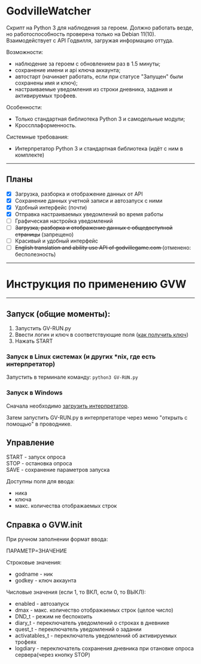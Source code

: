 # GodvilleWatcher
Скрипт на Python 3 для наблюдения за героем. Должно работать везде, но работоспособность проверена только на Debian 11(10). 
Взаимодействует с API Годвилля, загружая информацию оттуда.

Возможности:
- наблюдение за героем с обновлением раз в 1.5 минуты;
- сохранение имени и api ключа аккаунта;
- автостарт (начинает работать, если при статусе "Запущен" были сохранены имя и ключ);
- настраиваемые уведомления из строки дневника, задания и активируемых трофеев.

Особенности:
- Только стандартная библиотека Python 3 и самодельные модули;
- Кроссплаформенность.

Системные требования:
- Интерпретатор Python 3 и стандартная библиотека (идёт с ним в комплекте)

----
**Планы**
----
- [x] Загрузка, разборка и отображение данных от API 
- [x] Сохранение данных учетной записи и автозапуск с ними
- [x] Удобный интерфейс (почти)
- [x] Отправка настраиваемых уведомлений во время работы 
- [ ] Графическая настройка уведомлений 
- [ ] <del>Загрузка, разборка и отображение данных с общедоступной страницы</del> (запрещено)
- [ ] Красивый и удобный интерфейс 
- [ ] <del>English translation and ability use API of godvillegame.com </del> (отменено: бесполезность)

----
# Инструкция по применению GVW
----
## Запуск (общие моменты):
1. Запустить GV-RUN.py
1. Ввести логин и ключ в соответствующие поля ([как получить ключ](https://wiki.godville.net/API))
1. Нажать START

### Запуск в Linux системах (и других *nix, где есть интерпретатор)
Запустить в терминале команду: 
`python3 GV-RUN.py`
 
### Запуск в Windows
Сначала необходимо [загрузить интерпретатор](https://www.python.org/ftp/python/3.8.3/python-3.8.3-amd64.exe).

Затем запустить GV-RUN.py в интерпретаторе через меню "открыть с помощью" в проводнике.

## Управление
START - запуск опроса \
STOP - остановка опроса \
SAVE - сохранение параметров запуска

Доступны поля для ввода:
- ника
- ключа
- макс. количества отображаемых строк

## Справка о GVW.init
При ручном заполнении формат ввода:

ПАРАМЕТР=ЗНАЧЕНИЕ

Строковые значения:

* godname - ник
* godkey - ключ аккаунта

Числовые значения (если 1, то ВКЛ, если 0, то ВЫКЛ):

* enabled - автозапуск
* dmax - макс. количество отображаемых строк (целое число)
* DND_t - режим не беспокоить
* diary_t - переключатель уведомлений о строках в дневнике
* quest_t - переключатель уведомлений о задании
* activatables_t - переключатель уведомлений об активируемых трофеях
* logdiary - переключатель сохранения дневника при отановке опроса сервера(через кнопку STOP)
